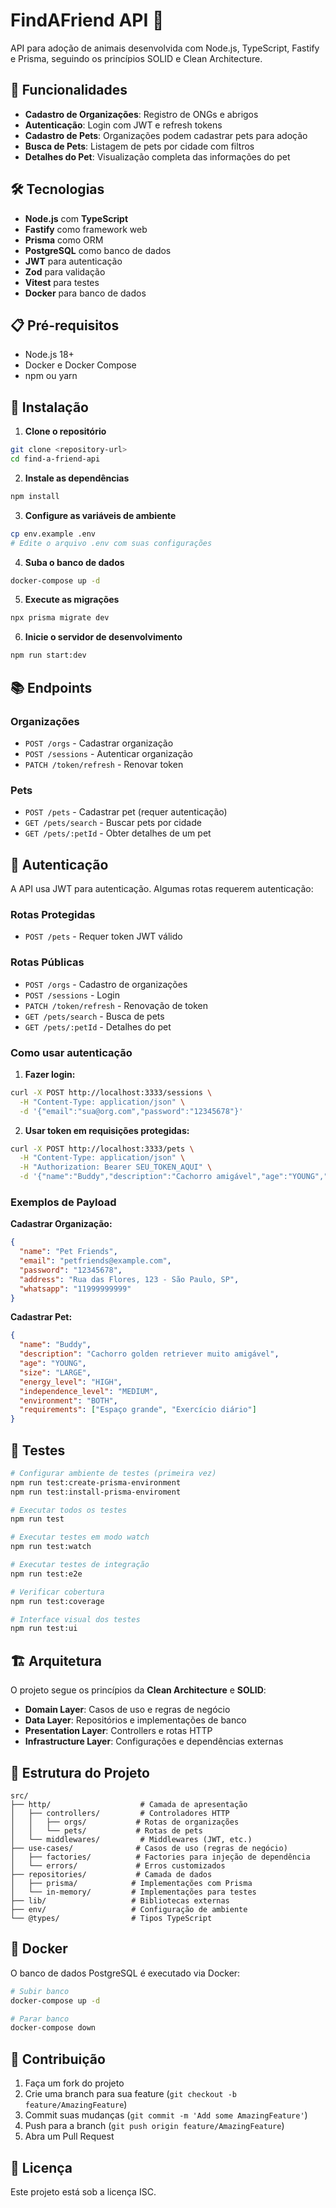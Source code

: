 # FindAFriend API 🐾

API para adoção de animais desenvolvida com Node.js, TypeScript, Fastify e Prisma, seguindo os princípios SOLID e Clean Architecture.

## 🚀 Funcionalidades

- **Cadastro de Organizações**: Registro de ONGs e abrigos
- **Autenticação**: Login com JWT e refresh tokens
- **Cadastro de Pets**: Organizações podem cadastrar pets para adoção
- **Busca de Pets**: Listagem de pets por cidade com filtros
- **Detalhes do Pet**: Visualização completa das informações do pet

## 🛠️ Tecnologias

- **Node.js** com **TypeScript**
- **Fastify** como framework web
- **Prisma** como ORM
- **PostgreSQL** como banco de dados
- **JWT** para autenticação
- **Zod** para validação
- **Vitest** para testes
- **Docker** para banco de dados

## 📋 Pré-requisitos

- Node.js 18+
- Docker e Docker Compose
- npm ou yarn

## 🔧 Instalação

1. **Clone o repositório**
```bash
git clone <repository-url>
cd find-a-friend-api
```

2. **Instale as dependências**
```bash
npm install
```

3. **Configure as variáveis de ambiente**
```bash
cp env.example .env
# Edite o arquivo .env com suas configurações
```

4. **Suba o banco de dados**
```bash
docker-compose up -d
```

5. **Execute as migrações**
```bash
npx prisma migrate dev
```

6. **Inicie o servidor de desenvolvimento**
```bash
npm run start:dev
```

## 📚 Endpoints

### Organizações

- `POST /orgs` - Cadastrar organização
- `POST /sessions` - Autenticar organização
- `PATCH /token/refresh` - Renovar token

### Pets

- `POST /pets` - Cadastrar pet (requer autenticação)
- `GET /pets/search` - Buscar pets por cidade
- `GET /pets/:petId` - Obter detalhes de um pet

## 🔐 Autenticação

A API usa JWT para autenticação. Algumas rotas requerem autenticação:

### Rotas Protegidas
- `POST /pets` - Requer token JWT válido

### Rotas Públicas
- `POST /orgs` - Cadastro de organizações
- `POST /sessions` - Login
- `PATCH /token/refresh` - Renovação de token
- `GET /pets/search` - Busca de pets
- `GET /pets/:petId` - Detalhes do pet

### Como usar autenticação

1. **Fazer login:**
```bash
curl -X POST http://localhost:3333/sessions \
  -H "Content-Type: application/json" \
  -d '{"email":"sua@org.com","password":"12345678"}'
```

2. **Usar token em requisições protegidas:**
```bash
curl -X POST http://localhost:3333/pets \
  -H "Content-Type: application/json" \
  -H "Authorization: Bearer SEU_TOKEN_AQUI" \
  -d '{"name":"Buddy","description":"Cachorro amigável","age":"YOUNG","size":"MEDIUM","energy_level":"HIGH","independence_level":"MEDIUM","environment":"BOTH","requirements":["Amor","Exercício"]}'
```

### Exemplos de Payload

**Cadastrar Organização:**
```json
{
  "name": "Pet Friends",
  "email": "petfriends@example.com",
  "password": "12345678",
  "address": "Rua das Flores, 123 - São Paulo, SP",
  "whatsapp": "11999999999"
}
```

**Cadastrar Pet:**
```json
{
  "name": "Buddy",
  "description": "Cachorro golden retriever muito amigável",
  "age": "YOUNG",
  "size": "LARGE",
  "energy_level": "HIGH",
  "independence_level": "MEDIUM",
  "environment": "BOTH",
  "requirements": ["Espaço grande", "Exercício diário"]
}
```

## 🧪 Testes

```bash
# Configurar ambiente de testes (primeira vez)
npm run test:create-prisma-environment
npm run test:install-prisma-enviroment

# Executar todos os testes
npm run test

# Executar testes em modo watch
npm run test:watch

# Executar testes de integração
npm run test:e2e

# Verificar cobertura
npm run test:coverage

# Interface visual dos testes
npm run test:ui
```

## 🏗️ Arquitetura

O projeto segue os princípios da **Clean Architecture** e **SOLID**:

- **Domain Layer**: Casos de uso e regras de negócio
- **Data Layer**: Repositórios e implementações de banco
- **Presentation Layer**: Controllers e rotas HTTP
- **Infrastructure Layer**: Configurações e dependências externas

## 📝 Estrutura do Projeto

```
src/
├── http/                    # Camada de apresentação
│   ├── controllers/         # Controladores HTTP
│   │   ├── orgs/           # Rotas de organizações
│   │   └── pets/           # Rotas de pets
│   └── middlewares/         # Middlewares (JWT, etc.)
├── use-cases/              # Casos de uso (regras de negócio)
│   ├── factories/          # Factories para injeção de dependência
│   └── errors/             # Erros customizados
├── repositories/           # Camada de dados
│   ├── prisma/            # Implementações com Prisma
│   └── in-memory/         # Implementações para testes
├── lib/                   # Bibliotecas externas
├── env/                   # Configuração de ambiente
└── @types/                # Tipos TypeScript
```

## 🐳 Docker

O banco de dados PostgreSQL é executado via Docker:

```bash
# Subir banco
docker-compose up -d

# Parar banco
docker-compose down
```

## 🤝 Contribuição

1. Faça um fork do projeto
2. Crie uma branch para sua feature (`git checkout -b feature/AmazingFeature`)
3. Commit suas mudanças (`git commit -m 'Add some AmazingFeature'`)
4. Push para a branch (`git push origin feature/AmazingFeature`)
5. Abra um Pull Request

## 📄 Licença

Este projeto está sob a licença ISC. 